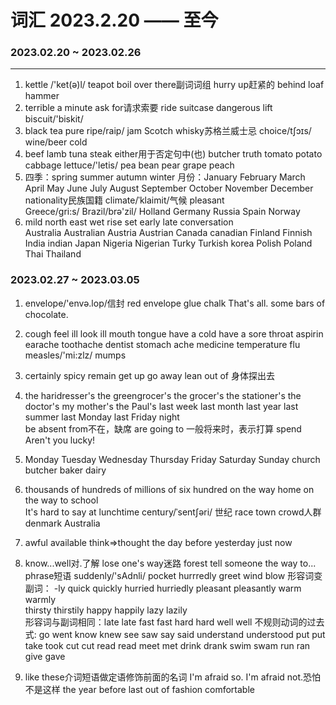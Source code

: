 # 词汇 2023.2.20 —— 至今

### 2023.02.20 ~ 2023.02.26

----
1. kettle /'ket(ə)l/	teapot    boil   over there副词词组	hurry up赶紧的      behind	loaf	hammer
2. terrible	a minute	ask for请求索要		ride	 suitcase 	dangerous	lift	biscuit/'biskit/
3. black tea	pure	ripe/raip/	jam	Scotch whisky苏格兰威士忌	choice/tʃɔɪs/	wine/beer	cold	
4. beef		lamb	tuna	steak	either用于否定句中(也)	butcher		truth	tomato	potato	cabbage	lettuce/'letis/	pea	bean	pear 	grape	peach	
5. 	四季：spring   summer      autumn      winter
    月份：January February  March April May June July August September October November December
        nationality民族国籍     climate/ˈklaimit/气候     pleasant     
    Greece/gri:s/    Brazil/brə'zil/ Holland    Germany   Russia      Spain     Norway
 6. mild     north      east    wet    rise     set   early     late   conversation      
    Australia   Australian        Austria Austrian      Canada canadian     Finland Finnish  India indian   Japan  Nigeria Nigerian   Turky Turkish  korea  Polish Poland  Thai Thailand 


### 2023.02.27 ~ 2023.03.05
1. envelope/'envə.lop/信封 red envelope glue   chalk   That's all.    some bars of chocolate.
2. cough  feel ill      look ill          mouth   tongue    have a cold  have a sore throat        aspirin  earache     toothache   dentist     stomach ache    medicine    temperature     flu  measles/'mi:zlz/    mumps  
3. certainly    spicy    remain     get up   go away   lean out of 身体探出去

4. the haridresser's   the greengrocer's   the grocer's   the stationer's    the doctor's
    my mother's   the Paul's      last week    last month   last year   last summer     last Monday     last Friday night   
    be absent from不在，缺席    are going to 一般将来时，表示打算    spend      Aren't you lucky!

5. Monday Tuesday  Wednesday Thursday Friday  Saturday  Sunday church butcher baker  dairy
6.  thousands of    hundreds of     millions of     six hundred      on the way home    on the way to school    
    It's hard to say    at lunchtime    century/ˈsentʃəri/ 世纪     race    town    crowd人群  
    denmark  Australia    
7.  awful   available   think=>thought      the day before yesterday    just now   
8. know...well对.了解      lose one's way迷路   forest      tell someone the way to...      phrase短语      suddenly/'sAdnli/   pocket  hurrredly   greet wind blow 
    形容词变副词： -ly  quick quickly   hurried hurriedly   pleasant pleasantly     warm warmly     
    thirsty thirstily   happy happily   lazy lazily     
    形容词与副词相同：late late fast fast   hard hard   well well
    不规则动词的过去式:
    go went   know  knew    see saw      say said     understand understood      put put     take took    cut cut     read read       meet met     drink drank       swim swam   run ran     give   gave 
9. like these介词短语做定语修饰前面的名词   I'm afraid so.      I'm afraid not.恐怕不是这样     the year before last    out of fashion   comfortable        
